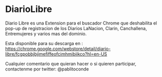 # DiarioLibre
Diario Libre es una Extension para el buscador Chrome que deshabilita el pop-up de registracion de los Diarios LaNacion, Clarin, Canchallena, Entremujeres y varios mas del dominio.

Esta disponible para su descarga en : https://chrome.google.com/webstore/detail/diario-libre/fcgpobbjbjimefiffeofcimhmibiikco?hl=en-US

Cualquier comentario que quieran hacer o si quieren participar, contactenme por twitter: @pablitoconde
